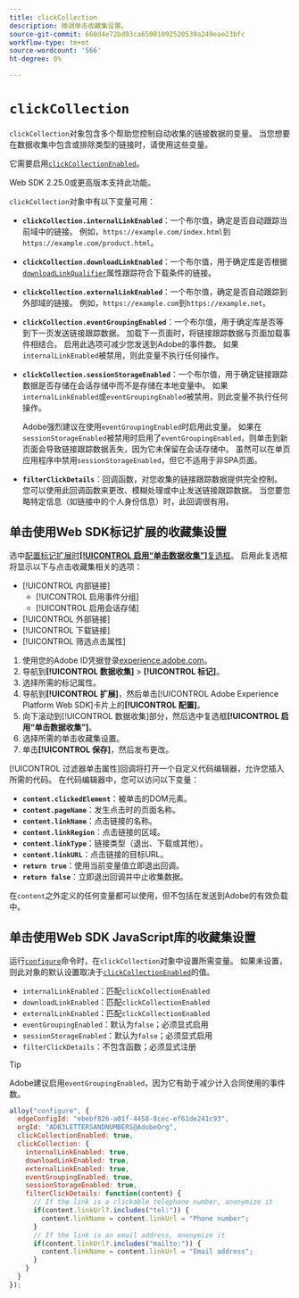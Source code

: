 ```yaml
---
title: clickCollection
description: 微调单击收藏集设置。
source-git-commit: 660d4e72bd93ca65001092520539a249eae23bfc
workflow-type: tm+mt
source-wordcount: '566'
ht-degree: 0%

---
```



# `clickCollection`

`clickCollection`对象包含多个帮助您控制自动收集的链接数据的变量。 当您想要在数据收集中包含或排除类型的链接时，请使用这些变量。

它需要启用[`clickCollectionEnabled`](clickcollectionenabled.md)。

Web SDK 2.25.0或更高版本支持此功能。

`clickCollection`对象中有以下变量可用：

* **`clickCollection.internalLinkEnabled`**：一个布尔值，确定是否自动跟踪当前域中的链接。 例如，`https://example.com/index.html`到`https://example.com/product.html`。
* **`clickCollection.downloadLinkEnabled`**：一个布尔值，用于确定库是否根据[`downloadLinkQualifier`](downloadlinkqualifier.md)属性跟踪符合下载条件的链接。
* **`clickCollection.externalLinkEnabled`**：一个布尔值，确定是否自动跟踪到外部域的链接。 例如，`https://example.com`到`https://example.net`。
* **`clickCollection.eventGroupingEnabled`**：一个布尔值，用于确定库是否等到下一页发送链接跟踪数据。 加载下一页面时，将链接跟踪数据与页面加载事件相结合。 启用此选项可减少您发送到Adobe的事件数。 如果`internalLinkEnabled`被禁用，则此变量不执行任何操作。
* **`clickCollection.sessionStorageEnabled`**：一个布尔值，用于确定链接跟踪数据是否存储在会话存储中而不是存储在本地变量中。 如果`internalLinkEnabled`或`eventGroupingEnabled`被禁用，则此变量不执行任何操作。

  Adobe强烈建议在使用`eventGroupingEnabled`时启用此变量。 如果在`sessionStorageEnabled`被禁用时启用了`eventGroupingEnabled`，则单击到新页面会导致链接跟踪数据丢失，因为它未保留在会话存储中。 虽然可以在单页应用程序中禁用`sessionStorageEnabled`，但它不适用于非SPA页面。
* **`filterClickDetails`**：回调函数，对您收集的链接跟踪数据提供完全控制。 您可以使用此回调函数来更改、模糊处理或中止发送链接跟踪数据。 当您要忽略特定信息（如链接中的个人身份信息）时，此回调很有用。

## 单击使用Web SDK标记扩展的收藏集设置

选中[配置标记扩展时&#x200B;**[!UICONTROL 启用“单击数据收集”]**&#x200B;复选框](/help/tags/extensions/client/web-sdk/web-sdk-extension-configuration.md)。 启用此复选框将显示以下与点击收藏集相关的选项：

* [!UICONTROL 内部链接]
   * [!UICONTROL 启用事件分组]
   * [!UICONTROL 启用会话存储]
* [!UICONTROL 外部链接]
* [!UICONTROL 下载链接]
* [!UICONTROL 筛选点击属性]

1. 使用您的Adobe ID凭据登录[experience.adobe.com](https://experience.adobe.com)。
1. 导航到&#x200B;**[!UICONTROL 数据收集]** > **[!UICONTROL 标记]**。
1. 选择所需的标记属性。
1. 导航到&#x200B;**[!UICONTROL 扩展]**，然后单击[!UICONTROL Adobe Experience Platform Web SDK]卡片上的&#x200B;**[!UICONTROL 配置]**。
1. 向下滚动到[!UICONTROL 数据收集]部分，然后选中复选框&#x200B;**[!UICONTROL 启用“单击数据收集”]**。
1. 选择所需的单击收藏集设置。
1. 单击&#x200B;**[!UICONTROL 保存]**，然后发布更改。

[!UICONTROL 过滤器单击属性]回调将打开一个自定义代码编辑器，允许您插入所需的代码。 在代码编辑器中，您可以访问以下变量：

* **`content.clickedElement`**：被单击的DOM元素。
* **`content.pageName`**：发生点击时的页面名称。
* **`content.linkName`**：点击链接的名称。
* **`content.linkRegion`**：点击链接的区域。
* **`content.linkType`**：链接类型（退出、下载或其他）。
* **`content.linkURL`**：点击链接的目标URL。
* **`return true`**：使用当前变量值立即退出回调。
* **`return false`**：立即退出回调并中止收集数据。

在`content`之外定义的任何变量都可以使用，但不包括在发送到Adobe的有效负载中。

## 单击使用Web SDK JavaScript库的收藏集设置

运行[`configure`](overview.md)命令时，在`clickCollection`对象中设置所需变量。 如果未设置，则此对象的默认设置取决于[`clickCollectionEnabled`](clickcollectionenabled.md)的值。

* `internalLinkEnabled`：匹配`clickCollectionEnabled`
* `downloadLinkEnabled`：匹配`clickCollectionEnabled`
* `externalLinkEnabled`：匹配`clickCollectionEnabled`
* `eventGroupingEnabled`：默认为`false`；必须显式启用
* `sessionStorageEnabled`：默认为`false`；必须显式启用
* `filterClickDetails`：不包含函数；必须显式注册

>[!TIP]
>Adobe建议启用`eventGroupingEnabled`，因为它有助于减少计入合同使用的事件数。

```js
alloy("configure", {
  edgeConfigId: "ebebf826-a01f-4458-8cec-ef61de241c93",
  orgId: "ADB3LETTERSANDNUMBERS@AdobeOrg",
  clickCollectionEnabled: true,
  clickCollection: {
    internalLinkEnabled: true,
    downloadLinkEnabled: true,
    externalLinkEnabled: true,
    eventGroupingEnabled: true,
    sessionStorageEnabled: true,
    filterClickDetails: function(content) {
      // If the link is a clickable telephone number, anonymize it
      if(content.linkUrl?.includes("tel:")) {
        content.linkName = content.linkUrl = "Phone number";
      }
      // If the link is an email address, anonymize it
      if(content.linkUrl?.includes("mailto:")) {
        content.linkName = content.linkUrl = "Email address";
      }
    }
  }
});
```

